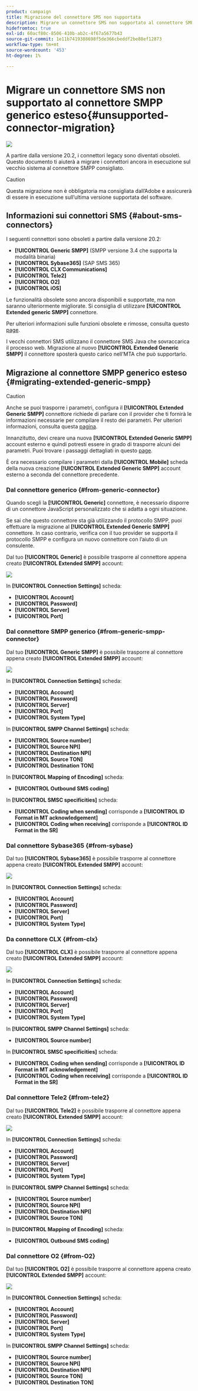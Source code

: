 ```yaml
---
product: campaign
title: Migrazione del connettore SMS non supportata
description: Migrare un connettore SMS non supportato al connettore SMPP generico esteso
hidefromtoc: true
exl-id: 60acf80c-8506-410b-ab2c-4f67a5677b43
source-git-commit: 1e11b7419388698f5de366cbeddf2be88ef12873
workflow-type: tm+mt
source-wordcount: '453'
ht-degree: 1%

---
```


# Migrare un connettore SMS non supportato al connettore SMPP generico esteso{#unsupported-connector-migration}

![](../../assets/v7-only.svg)

A partire dalla versione 20.2, i connettori legacy sono diventati obsoleti. Questo documento ti aiuterà a migrare i connettori ancora in esecuzione sul vecchio sistema al connettore SMPP consigliato.

>[!CAUTION]
>
>Questa migrazione non è obbligatoria ma consigliata dall’Adobe e assicurerà di essere in esecuzione sull’ultima versione supportata del software.

## Informazioni sui connettori SMS {#about-sms-connectors}

I seguenti connettori sono obsoleti a partire dalla versione 20.2:

* **[!UICONTROL Generic SMPP]** (SMPP versione 3.4 che supporta la modalità binaria)
* **[!UICONTROL Sybase365]** (SAP SMS 365)
* **[!UICONTROL CLX Communications]**
* **[!UICONTROL Tele2]**
* **[!UICONTROL O2]**
* **[!UICONTROL iOS]**

Le funzionalità obsolete sono ancora disponibili e supportate, ma non saranno ulteriormente migliorate. Si consiglia di utilizzare **[!UICONTROL Extended generic SMPP]** connettore.

Per ulteriori informazioni sulle funzioni obsolete e rimosse, consulta questo [page](../../rn/using/deprecated-features.md).

I vecchi connettori SMS utilizzano il connettore SMS Java che sovraccarica il processo web. Migrazione al nuovo **[!UICONTROL Extended Generic SMPP]** il connettore sposterà questo carico nell’MTA che può supportarlo.

## Migrazione al connettore SMPP generico esteso {#migrating-extended-generic-smpp}

>[!CAUTION]
>
>Anche se puoi trasporre i parametri, configura il **[!UICONTROL Extended Generic SMPP]** connettore richiede di parlare con il provider che ti fornirà le informazioni necessarie per compilare il resto dei parametri. Per ulteriori informazioni, consulta questa [pagina](sms-protocol.md).

Innanzitutto, devi creare una nuova **[!UICONTROL Extended Generic SMPP]** account esterno e quindi potresti essere in grado di trasporre alcuni dei parametri. Puoi trovare i passaggi dettagliati in questo [page](sms-set-up.md#creating-an-smpp-external-account).

È ora necessario compilare i parametri dalla **[!UICONTROL Mobile]** scheda della nuova creazione **[!UICONTROL Extended Generic SMPP]** account esterno a seconda del connettore precedente.

### Dal connettore generico {#from-generic-connector}

Quando scegli la **[!UICONTROL Generic]** connettore, è necessario disporre di un connettore JavaScript personalizzato che si adatta a ogni situazione.

Se sai che questo connettore sta già utilizzando il protocollo SMPP, puoi effettuare la migrazione al **[!UICONTROL Extended Generic SMPP]** connettore. In caso contrario, verifica con il tuo provider se supporta il protocollo SMPP e configura un nuovo connettore con l’aiuto di un consulente.

Dal tuo **[!UICONTROL Generic]** è possibile trasporre al connettore appena creato **[!UICONTROL Extended SMPP]** account:

![](assets/smpp_generic.png)

In **[!UICONTROL Connection Settings]** scheda:

* **[!UICONTROL Account]**
* **[!UICONTROL Password]**
* **[!UICONTROL Server]**
* **[!UICONTROL Port]**

### Dal connettore SMPP generico {#from-generic-smpp-connector}

Dal tuo **[!UICONTROL Generic SMPP]** è possibile trasporre al connettore appena creato **[!UICONTROL Extended SMPP]** account:

![](assets/smpp_generic_2.png)

In **[!UICONTROL Connection Settings]** scheda:

* **[!UICONTROL Account]**
* **[!UICONTROL Password]**
* **[!UICONTROL Server]**
* **[!UICONTROL Port]**
* **[!UICONTROL System Type]**

In **[!UICONTROL SMPP Channel Settings]** scheda:

* **[!UICONTROL Source number]**
* **[!UICONTROL Source NPI]**
* **[!UICONTROL Destination NPI]**
* **[!UICONTROL Source TON]**
* **[!UICONTROL Destination TON]**

In **[!UICONTROL Mapping of Encoding]** scheda:

* **[!UICONTROL Outbound SMS coding]**

In **[!UICONTROL SMSC specificities]** scheda:

* **[!UICONTROL Coding when sending]** corrisponde a **[!UICONTROL ID Format in MT acknowledgement]**
* **[!UICONTROL Coding when receiving]** corrisponde a **[!UICONTROL ID Format in the SR]**

### Dal connettore Sybase365 {#from-sybase}

Dal tuo **[!UICONTROL Sybase365]** è possibile trasporre al connettore appena creato **[!UICONTROL Extended SMPP]** account:

![](assets/smpp_3.png)

In **[!UICONTROL Connection Settings]** scheda:

* **[!UICONTROL Account]**
* **[!UICONTROL Password]**
* **[!UICONTROL Server]**
* **[!UICONTROL Port]**
* **[!UICONTROL System Type]**

### Da connettore CLX {#from-clx}

Dal tuo **[!UICONTROL CLX]** è possibile trasporre al connettore appena creato **[!UICONTROL Extended SMPP]** account:

![](assets/smpp_4.png)

In **[!UICONTROL Connection Settings]** scheda:

* **[!UICONTROL Account]**
* **[!UICONTROL Password]**
* **[!UICONTROL Server]**
* **[!UICONTROL Port]**
* **[!UICONTROL System Type]**

In **[!UICONTROL SMPP Channel Settings]** scheda:

* **[!UICONTROL Source number]**

In **[!UICONTROL SMSC specificities]** scheda:

* **[!UICONTROL Coding when sending]** corrisponde a **[!UICONTROL ID Format in MT acknowledgement]**
* **[!UICONTROL Coding when receiving]** corrisponde a **[!UICONTROL ID Format in the SR]**

### Dal connettore Tele2 {#from-tele2}

Dal tuo **[!UICONTROL Tele2]** è possibile trasporre al connettore appena creato **[!UICONTROL Extended SMPP]** account:

![](assets/smpp_6.png)

In **[!UICONTROL Connection Settings]** scheda:

* **[!UICONTROL Account]**
* **[!UICONTROL Password]**
* **[!UICONTROL Server]**
* **[!UICONTROL Port]**
* **[!UICONTROL System Type]**

In **[!UICONTROL SMPP Channel Settings]** scheda:

* **[!UICONTROL Source number]**
* **[!UICONTROL Source NPI]**
* **[!UICONTROL Destination NPI]**
* **[!UICONTROL Source TON]**

In **[!UICONTROL Mapping of Encoding]** scheda:

* **[!UICONTROL Outbound SMS coding]**

### Dal connettore O2 {#from-O2}

Dal tuo **[!UICONTROL O2]** è possibile trasporre al connettore appena creato **[!UICONTROL Extended SMPP]** account:

![](assets/smpp_5.png)

In **[!UICONTROL Connection Settings]** scheda:

* **[!UICONTROL Account]**
* **[!UICONTROL Password]**
* **[!UICONTROL Server]**
* **[!UICONTROL Port]**
* **[!UICONTROL System Type]**

In **[!UICONTROL SMPP Channel Settings]** scheda:

* **[!UICONTROL Source number]**
* **[!UICONTROL Source NPI]**
* **[!UICONTROL Destination NPI]**
* **[!UICONTROL Source TON]**
* **[!UICONTROL Destination TON]**
